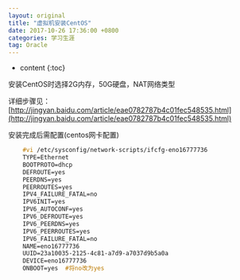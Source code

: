 ```yaml
---
layout: original
title: "虚拟机安装CentOS"
date: 2017-10-26 17:36:00 +0800 
categories: 学习生涯
tag: Oracle
---
```

* content
{:toc}


安装CentOS时选择2G内存，50G硬盘，NAT网络类型

详细步骤见：[http://jingyan.baidu.com/article/eae0782787b4c01fec548535.html](http://jingyan.baidu.com/article/eae0782787b4c01fec548535.html)

安装完成后需配置(centos网卡配置)

```css
	#vi /etc/sysconfig/network-scripts/ifcfg-eno16777736
	TYPE=Ethernet
	BOOTPROTO=dhcp
	DEFROUTE=yes
	PEERDNS=yes
	PEERROUTES=yes
	IPV4_FAILURE_FATAL=no
	IPV6INIT=yes
	IPV6_AUTOCONF=yes
	IPV6_DEFROUTE=yes
	IPV6_PEERDNS=yes
	IPV6_PEERROUTES=yes
	IPV6_FAILURE_FATAL=no
	NAME=eno16777736
	UUID=23a10035-2125-4c81-a7d9-a7037d9b5a0a
	DEVICE=eno16777736
	ONBOOT=yes  #将no改为yes
```


